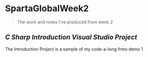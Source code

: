 # __**SpartaGlobalWeek2**__
>The work and notes I've produced from week 2

## _C Sharp Introduction Visual Studio Project_

The Introduction Project is a sample of my code-a-long frmo demo 1 
